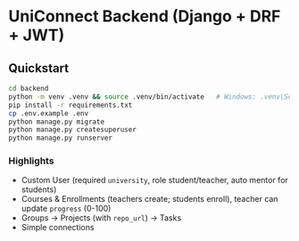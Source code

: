# UniConnect Backend (Django + DRF + JWT)

## Quickstart
```bash
cd backend
python -m venv .venv && source .venv/bin/activate   # Windows: .venv\Scripts\activate
pip install -r requirements.txt
cp .env.example .env
python manage.py migrate
python manage.py createsuperuser
python manage.py runserver
```

### Highlights
- Custom User (required `university`, role student/teacher, auto mentor for students)
- Courses & Enrollments (teachers create; students enroll), teacher can update `progress` (0-100)
- Groups → Projects (with `repo_url`) → Tasks
- Simple connections
